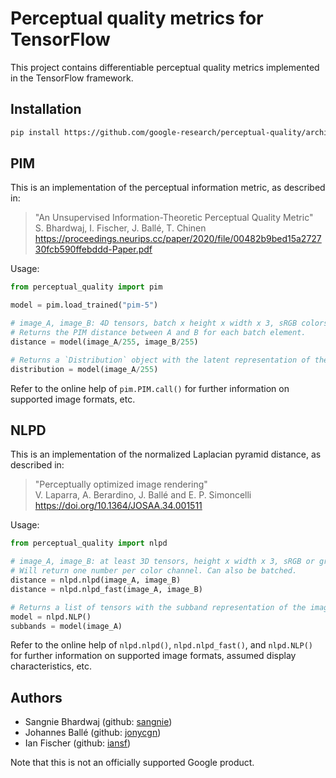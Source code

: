 # Perceptual quality metrics for TensorFlow

This project contains differentiable perceptual quality metrics implemented in
the TensorFlow framework.

## Installation

```bash
pip install https://github.com/google-research/perceptual-quality/archive/master.zip
```

## PIM

This is an implementation of the perceptual information metric, as described in:

> "An Unsupervised Information-Theoretic Perceptual Quality Metric"<br />
> S. Bhardwaj, I. Fischer, J. Ballé, T. Chinen<br />
> https://proceedings.neurips.cc/paper/2020/file/00482b9bed15a272730fcb590ffebddd-Paper.pdf

Usage:

```python
from perceptual_quality import pim

model = pim.load_trained("pim-5")

# image_A, image_B: 4D tensors, batch x height x width x 3, sRGB colorspace.
# Returns the PIM distance between A and B for each batch element.
distance = model(image_A/255, image_B/255)

# Returns a `Distribution` object with the latent representation of the image.
distribution = model(image_A/255)
```

Refer to the online help of `pim.PIM.call()` for further information on
supported image formats, etc.

## NLPD

This is an implementation of the normalized Laplacian pyramid distance, as
described in:

> "Perceptually optimized image rendering"</br>
> V. Laparra, A. Berardino, J. Ballé and E. P. Simoncelli</br>
> https://doi.org/10.1364/JOSAA.34.001511

Usage:

```python
from perceptual_quality import nlpd

# image_A, image_B: at least 3D tensors, height x width x 3, sRGB or grayscale.
# Will return one number per color channel. Can also be batched.
distance = nlpd.nlpd(image_A, image_B)
distance = nlpd.nlpd_fast(image_A, image_B)

# Returns a list of tensors with the subband representation of the image.
model = nlpd.NLP()
subbands = model(image_A)
```

Refer to the online help of `nlpd.nlpd()`, `nlpd.nlpd_fast()`, and `nlpd.NLP()`
for further information on supported image formats, assumed display
characteristics, etc.

## Authors

* Sangnie Bhardwaj (github: [sangnie](https://github.com/sangnie))
* Johannes Ballé (github: [jonycgn](https://github.com/jonycgn))
* Ian Fischer (github: [iansf](https://github.com/ssjhv))

Note that this is not an officially supported Google product.
